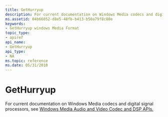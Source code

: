 ```yaml
---
title: GetHurryup
description: For current documentation on Windows Media codecs and digital signal processors, see Windows Media Audio and Video Codec and DSP APIs.
ms.assetid: 04b66052-d8e5-48fb-b413-b50a79f8c80e
keywords:
- GetHurryup windows Media Format
topic_type:
- apiref
api_name:
- GetHurryup
api_type:
- NA
ms.topic: reference
ms.date: 05/31/2018
---
```


# GetHurryup

For current documentation on Windows Media codecs and digital signal processors, see [Windows Media Audio and Video Codec and DSP APIs.](https://msdn.microsoft.com/library/Dd464626(v=VS.85).aspx)

 

 




